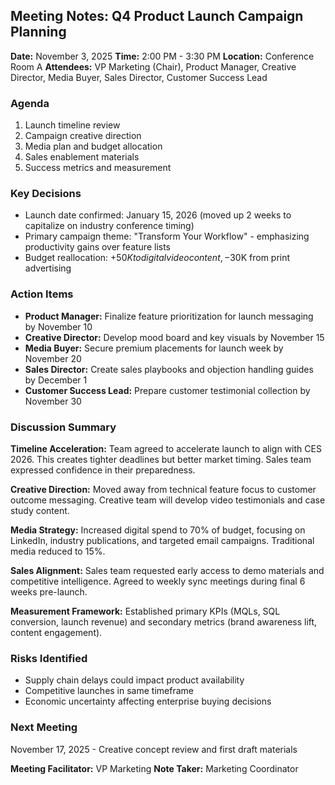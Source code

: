 ## Meeting Notes: Q4 Product Launch Campaign Planning

**Date:** November 3, 2025
**Time:** 2:00 PM - 3:30 PM
**Location:** Conference Room A
**Attendees:** VP Marketing (Chair), Product Manager, Creative Director, Media Buyer, Sales Director, Customer Success Lead

### Agenda
1. Launch timeline review
2. Campaign creative direction
3. Media plan and budget allocation
4. Sales enablement materials
5. Success metrics and measurement

### Key Decisions
- Launch date confirmed: January 15, 2026 (moved up 2 weeks to capitalize on industry conference timing)
- Primary campaign theme: "Transform Your Workflow" - emphasizing productivity gains over feature lists
- Budget reallocation: +$50K to digital video content, -$30K from print advertising

### Action Items
- **Product Manager:** Finalize feature prioritization for launch messaging by November 10
- **Creative Director:** Develop mood board and key visuals by November 15
- **Media Buyer:** Secure premium placements for launch week by November 20
- **Sales Director:** Create sales playbooks and objection handling guides by December 1
- **Customer Success Lead:** Prepare customer testimonial collection by November 30

### Discussion Summary

**Timeline Acceleration:** Team agreed to accelerate launch to align with CES 2026. This creates tighter deadlines but better market timing. Sales team expressed confidence in their preparedness.

**Creative Direction:** Moved away from technical feature focus to customer outcome messaging. Creative team will develop video testimonials and case study content.

**Media Strategy:** Increased digital spend to 70% of budget, focusing on LinkedIn, industry publications, and targeted email campaigns. Traditional media reduced to 15%.

**Sales Alignment:** Sales team requested early access to demo materials and competitive intelligence. Agreed to weekly sync meetings during final 6 weeks pre-launch.

**Measurement Framework:** Established primary KPIs (MQLs, SQL conversion, launch revenue) and secondary metrics (brand awareness lift, content engagement).

### Risks Identified
- Supply chain delays could impact product availability
- Competitive launches in same timeframe
- Economic uncertainty affecting enterprise buying decisions

### Next Meeting
November 17, 2025 - Creative concept review and first draft materials

**Meeting Facilitator:** VP Marketing
**Note Taker:** Marketing Coordinator
